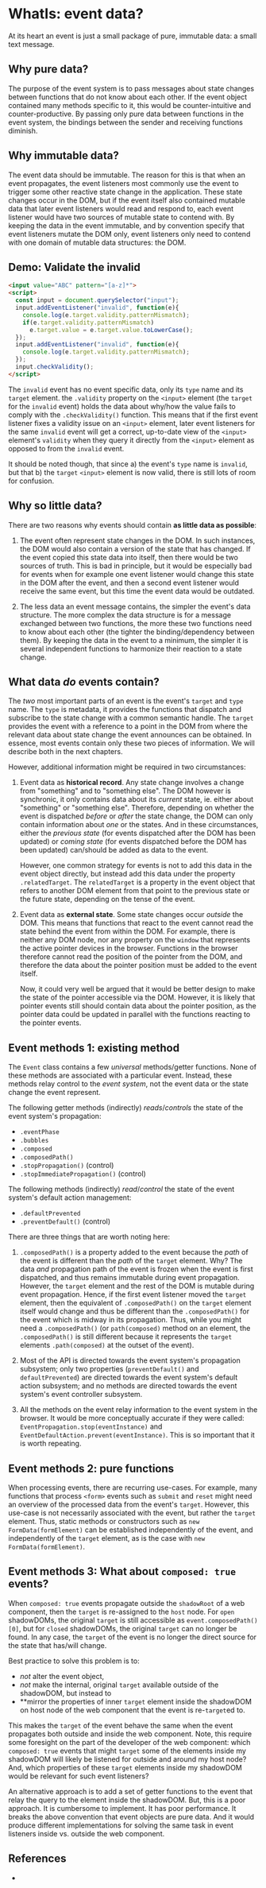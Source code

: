 # WhatIs: event data?

At its heart an event is just a small package of pure, immutable data: a small text message.

## Why pure data?

The purpose of the event system is to pass messages about state changes between functions that do not know about each other. If the event object contained many methods specific to it, this would be counter-intuitive and counter-productive. By passing only pure data between functions in the event system, the bindings between the sender and receiving functions diminish. 
 
## Why immutable data?

The event data should be immutable. The reason for this is that when an event propagates, the event listeners most commonly use the event to trigger some other reactive state change in the application. These state changes occur in the DOM, but if the event itself also contained mutable data that later event listeners would read and respond to, each event listener would have two sources of mutable state to contend with. By keeping the data in the event immutable, and by convention specify that event listeners mutate the DOM only, event listeners only need to contend with one domain of mutable data structures: the DOM. 

## Demo: Validate the invalid

```html
<input value="ABC" pattern="[a-z]*">
<script>
  const input = document.querySelector("input");
  input.addEventListener("invalid", function(e){
    console.log(e.target.validity.patternMismatch);
    if(e.target.validity.patternMismatch)
      e.target.value = e.target.value.toLowerCase();
  });
  input.addEventListener("invalid", function(e){
    console.log(e.target.validity.patternMismatch);
  });
  input.checkValidity();
</script>
```

The `invalid` event has no event specific data, only its `type` name and its `target` element.  the `.validity` property on the `<input>` element (the `target` for the `invalid` event) holds the data about why/how the value fails to comply with the `.checkValidity()` function. This means that if the first event listener fixes a validity issue on an `<input>` element, later event listeners for the same `invalid` event will get a correct, up-to-date view of the `<input>` element's `validity` when they query it directly from the `<input>` element as opposed to from the `invalid` event.

It should be noted though, that since a) the event's `type` name is `invalid`, but that b) the `target` `<input>` element is now valid, there is still lots of room for confusion. 
 
## Why so little data?

There are two reasons why events should contain **as little data as possible**:

1. The event often represent state changes in the DOM. In such instances, the DOM would also contain a version of the state that has changed. If the event copied this state data into itself, then there would be two sources of truth. This is bad in principle, but it would be especially bad for events when for example one event listener would change this state in the DOM after the event, and then a second event listener would receive the same event, but this time the event data would be outdated. 

2. The less data an event message contains, the simpler the event's data structure. The more complex the data structure is for a message exchanged between two functions, the more these two functions need to know about each other (the tighter the binding/dependency between them). By keeping the data in the event to a minimum, the simpler it is several independent functions to harmonize their reaction to a state change.
   
## What data *do* events contain?

The *two* most important parts of an event is the event's `target` and `type` name. The `type` is metadata, it provides the functions that dispatch and subscribe to the state change with a common semantic handle. The `target` provides the event with a reference to a point in the DOM from where the relevant data about state change the event announces can be obtained. In essence, most events contain only these two pieces of information. We will describe both in the next chapters.
 
However, additional information might be required in two circumstances:
1. Event data as **historical record**. Any state change involves a change from "something" and to "something else". The DOM however is synchronic, it only contains data about its *current* state, ie. either about "something" or "something else". Therefore, depending on whether the event is dispatched *before* or *after* the state change, the DOM can only contain information about *one* or the states. And in these circumstances, either the *previous state* (for events dispatched after the DOM has been updated) or *coming state* (for events dispatched before the DOM has been updated) can/should be added as data to the event.

   However, one common strategy for events is not to add this data in the event object directly, but instead add this data under the property `.relatedTarget`. The `relatedTarget` is a property in the event object that refers to another DOM element from that point to the previous state or the future state, depending on the tense of the event.
   
2. Event data as **external state**. Some state changes occur *outside* the DOM. This means that functions that react to the event cannot read the state behind the event from within the DOM. For example, there is neither any DOM node, nor any property on the `window` that represents the active pointer devices in the browser. Functions in the browser therefore cannot read the position of the pointer from the DOM, and therefore the data about the pointer position must be added to the event itself.

   Now, it could very well be argued that it would be better design to make the state of the pointer accessible via the DOM. However, it is likely that pointer events still should contain data about the pointer position, as the pointer data could be updated in parallel with the functions reacting to the pointer events.
   
## Event methods 1: existing method

The `Event` class contains a few *universal* methods/getter functions. None of these methods are associated with a particular event. Instead, these methods relay control to the *event system*, not the event data or the state change the event represent.

The following getter methods (indirectly) *reads*/*controls* the state of the event system's propagation:
* `.eventPhase`
* `.bubbles`
* `.composed`
* `.composedPath()`
* `.stopPropagation()`          (control)
* `.stopImmediatePropagation()` (control)

The following methods (indirectly) *read*/*control* the state of the event system's default action management:
* `.defaultPrevented`
* `.preventDefault()` (control)

There are three things that are worth noting here:
1. `.composedPath()` is a property added to the event because the *path* of the event is different than the *path* of the `target` element. Why? The data *and* propagation path of the event is frozen when the event is first dispatched, and thus remains immutable during event propagation. However, the `target` element and the rest of the DOM is mutable during event propagation. Hence, if the first event listener moved the `target` element, then the equivalent of `.composedPath()` on the `target` element itself would change and thus be different than the `.composedPath()` for the event which is midway in its propagation. Thus, while you might need a `.composedPath()` (or `path(composed)` method on an element, the `.composedPath()` is still different because it represents the `target` elements `.path(composed)` at the outset of the event).

2. Most of the API is directed towards the event system's propagation subsystem; only two properties (`preventDefault()` and `defaultPrevented`) are directed towards the event system's default action subsystem; and no methods are directed towards the event system's event controller subsystem.

3. All the methods on the event relay information to the event system in the browser. It would be more conceptually accurate if they were called: `EventPropagation.stop(eventInstance)` and `EventDefaultAction.prevent(eventInstance)`. This is so important that it is worth repeating.

## Event methods 2: pure functions

When processing events, there are recurring use-cases. For example, many functions that process `<form>` events such as `submit` and `reset` might need an overview of the processed data from the event's `target`. However, this use-case is not necessarily associated with the event, but rather the `target` element. Thus, static methods or constructors such as `new FormData(formElement)` can be established independently of the event, and independently of the `target` element, as is the case with `new FormData(formElement)`. 

## Event methods 3: What about `composed: true` events?

When `composed: true` events propagate outside the `shadowRoot` of a web component, then the `target` is re-assigned to the `host` node. For `open` shadowDOMs, the original `target` is still accessible as `event.composedPath()[0]`, but for `closed` shadowDOMs, the original `target` can no longer be found. In any case, the `target` of the event is no longer the direct source for the state that has/will change.

Best practice to solve this problem is to:
 * *not* alter the event object, 
 * *not* make the internal, original `target` available outside of the shadowDOM, but instead to
 * **mirror the properties of inner `target` element inside the shadowDOM on host node of the web component that the event is re-`target`ed to. 
 
This makes the `target` of the event behave the same when the event propagates both outside and inside the web component. Note, this require some foresight on the part of the developer of the web component: which `composed: true` events that might `target` some of the elements inside my shadowDOM will likely be listened for outside and around my host node? And, which properties of these `target` elements inside my shadowDOM would be relevant for such event listeners?

An alternative approach is to add a set of getter functions to the event that relay the query to the element inside the shadowDOM. But, this is a poor approach. It is cumbersome to implement. It has poor performance. It breaks the above convention that event objects are pure data. And it would produce different implementations for solving the same task in event listeners inside vs. outside the web component.

## References

 * 